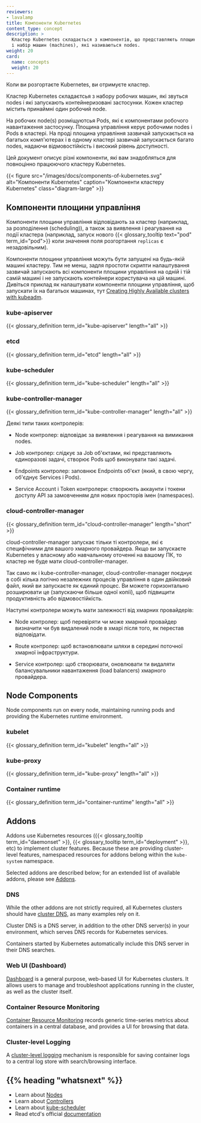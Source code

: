 ```yaml
---
reviewers:
- lavalamp
title: Компоненти Kubernetes
content_type: concept
description: >
  Кластер Kubernetes складається з компонентів, що представляють площину управління
  і набір машин (machines), які називаються nodes.
weight: 20
card: 
  name: concepts
  weight: 20
---
```


<!--
---
reviewers:
- lavalamp
title: Kubernetes Components
content_type: concept
description: >
  A Kubernetes cluster consists of the components that represent the control plane
  and a set of machines called nodes.
weight: 20
card: 
  name: concepts
  weight: 20
---
-->

<!-- overview -->
<!--When you deploy Kubernetes, you get a cluster.
{{< glossary_definition term_id="cluster" length="all" prepend="A Kubernetes cluster consists of">}}
-->
Коли ви розгортаєте Kubernetes, ви отримуєте кластер. 

<!--A Kubernetes cluster consists of a set of worker machines, called nodes, 
that run containerized applications. Every cluster has at least one worker node.
-->
Кластер Kubernetes складаєтсья з набору робочих машин, які звуться nodes 
і які запускають контейнеризовані застосунки. Кожен кластер містить принаймні один робочий node. 

<!--The worker node(s) host the Pods that are the components of the application workload. 
The control plane manages the worker nodes and the Pods in the cluster. In production 
environments, the control plane usually runs across multiple computers and a cluster 
usually runs multiple nodes, providing fault-tolerance and high availability.
-->
На робочих node(s) розміщуютсья Pods, які є компонентами робочого навантаження застосунку. 
Площина управління керує робочими nodes і Pods в кластері. На проді 
площина управління зазвичай запускається на багатьох комп'ютерах і в одному кластері
зазвичай запускається багато nodes, надаючи відмовостійкість і високий рівень доступності. 

<!--This document outlines the various components you need to have for
a complete and working Kubernetes cluster.
-->
Цей документ описує різні компоненти, які вам знадобляться для повноцінно працюючого кластеру Kubernetes. 

<!--{{< figure src="/images/docs/components-of-kubernetes.svg" alt="Components of Kubernetes" caption="The components of a Kubernetes cluster" class="diagram-large" >}}
-->
{{< figure src="/images/docs/components-of-kubernetes.svg" alt="Компоненти Kubernetes" caption="Компоненти кластеру Kubernetes" class="diagram-large" >}}

<!-- body -->
<!--## Control Plane Components
-->
## Компоненти площини управління

<!--The control plane's components make global decisions about the cluster (for example, scheduling), as well as detecting and responding to cluster events (for example, starting up a new {{< glossary_tooltip text="pod" term_id="pod">}} when a deployment's `replicas` field is unsatisfied).
-->
Компоненти площини управління відповідають за кластер (наприклад, за розподілення (scheduling)), а також за виявлення і реагування на події кластера (наприклад, запуск нового {{< glossary_tooltip text="pod" term_id="pod">}} коли значення поля розгортання `replicas` є незадовільним). 

<!--Control plane components can be run on any machine in the cluster. However,
for simplicity, set up scripts typically start all control plane components on
the same machine, and do not run user containers on this machine. See
[Creating Highly Available clusters with kubeadm](/docs/setup/production-environment/tools/kubeadm/high-availability/)
for an example control plane setup that runs across multiple machines.
-->
Компоненти площини управління можуть бути запущені на будь-якій машині кластеру. Тим не менш, 
задля простоти скрипти налаштування зазвичай запускають всі компоненти площини управління на
одній і тій самій машині і не запускають контейнери користувача на цій машині. Дивіться приклад 
як налаштувати компоненти площини управління, щоб запускати їх на багатьох машинах, тут 
[Creating Highly Available clusters with kubeadm](/docs/setup/production-environment/tools/kubeadm/high-availability/). 

### kube-apiserver

{{< glossary_definition term_id="kube-apiserver" length="all" >}}

### etcd

{{< glossary_definition term_id="etcd" length="all" >}}

### kube-scheduler

{{< glossary_definition term_id="kube-scheduler" length="all" >}}

### kube-controller-manager

{{< glossary_definition term_id="kube-controller-manager" length="all" >}}

<!--Some types of these controllers are:
-->
Деякі типи таких контролерів:

<!--  * Node controller: Responsible for noticing and responding when nodes go down.-->
  * Node контролер: відповідає за виявлення і реагування на вимикання nodes.
<!--  * Job controller: Watches for Job objects that represent one-off tasks, then creates
    Pods to run those tasks to completion.-->
  * Job контролер: слідкує за Job об'єктами, які представляють єдиноразові задачі, створює
    Pods щоб виконувати такі задачі.
<!--  * Endpoints controller: Populates the Endpoints object (that is, joins Services & Pods).-->
  * Endpoints контролер: заповнює Endpoints об'єкт (який, в свою чергу, об'єднує Services і Pods).
<!--  * Service Account & Token controllers: Create default accounts and API access tokens for new namespaces.-->
  * Service Account і Token контролери: створюють аккаунти і токени доступу API за замовченням для нових просторів імен (namespaces).

### cloud-controller-manager

{{< glossary_definition term_id="cloud-controller-manager" length="short" >}}

<!--The cloud-controller-manager only runs controllers that are specific to your cloud provider.
If you are running Kubernetes on your own premises, or in a learning environment inside your
own PC, the cluster does not have a cloud controller manager.
-->
cloud-controller-manager запускає тільки ті контролери, які є специфічними для вашого хмарного провайдера. 
Якщо ви запускаєте Kubernetes у власному або навчальному оточенні на вашому 
ПК, то кластер не буде мати cloud-controller-manager. 

<!--As with the kube-controller-manager, the cloud-controller-manager combines several logically
independent control loops into a single binary that you run as a single process. You can
scale horizontally (run more than one copy) to improve performance or to help tolerate failures.
-->
Так само як і kube-controller-manager, cloud-controller-manager поєднує в собі кілька логічно 
незалежних процесів управління в один двійковий файл, який ви запускаєте як єдиний процес. Ви можете 
горизонтально розширювати це (запускаючи більше одної копії), щоб підвищити продуктивність або відмовостійкість. 

<!--The following controllers can have cloud provider dependencies:-->
Наступні контролери можуть мати залежності від хмарних провайдерів: 

<!--  * Node controller: For checking the cloud provider to determine if a node has been deleted in the cloud after it stops responding-->
  * Node контролер: щоб перевіряти чи може хмарний провайдер визначити чи був видалений node в хмарі після того, як перестав відповідати. 
<!--  * Route controller: For setting up routes in the underlying cloud infrastructure-->
  * Route контролер: щоб встановлювати шляхи в середині поточної хмарної інфраструктури. 
<!--  * Service controller: For creating, updating and deleting cloud provider load balancers-->
  * Service контролер: щоб створювати, оновлювати ти видаляти балансувальники навантаження (load balancers) хмарного провайдера. 

## Node Components

Node components run on every node, maintaining running pods and providing the Kubernetes runtime environment.

### kubelet

{{< glossary_definition term_id="kubelet" length="all" >}}

### kube-proxy

{{< glossary_definition term_id="kube-proxy" length="all" >}}

### Container runtime

{{< glossary_definition term_id="container-runtime" length="all" >}}

## Addons

Addons use Kubernetes resources ({{< glossary_tooltip term_id="daemonset" >}},
{{< glossary_tooltip term_id="deployment" >}}, etc)
to implement cluster features. Because these are providing cluster-level features, namespaced resources
for addons belong within the `kube-system` namespace.

Selected addons are described below; for an extended list of available addons, please
see [Addons](/docs/concepts/cluster-administration/addons/).

### DNS

While the other addons are not strictly required, all Kubernetes clusters should have [cluster DNS](/docs/concepts/services-networking/dns-pod-service/), as many examples rely on it.

Cluster DNS is a DNS server, in addition to the other DNS server(s) in your environment, which serves DNS records for Kubernetes services.

Containers started by Kubernetes automatically include this DNS server in their DNS searches.

### Web UI (Dashboard)

[Dashboard](/docs/tasks/access-application-cluster/web-ui-dashboard/) is a general purpose, web-based UI for Kubernetes clusters. It allows users to manage and troubleshoot applications running in the cluster, as well as the cluster itself.

### Container Resource Monitoring

[Container Resource Monitoring](/docs/tasks/debug/debug-cluster/resource-usage-monitoring/) records generic time-series metrics
about containers in a central database, and provides a UI for browsing that data.

### Cluster-level Logging

A [cluster-level logging](/docs/concepts/cluster-administration/logging/) mechanism is responsible for
saving container logs to a central log store with search/browsing interface.


## {{% heading "whatsnext" %}}

* Learn about [Nodes](/docs/concepts/architecture/nodes/)
* Learn about [Controllers](/docs/concepts/architecture/controller/)
* Learn about [kube-scheduler](/docs/concepts/scheduling-eviction/kube-scheduler/)
* Read etcd's official [documentation](https://etcd.io/docs/)
